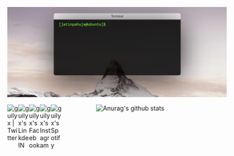 ![](https://github.com/jatin-pahuja/jatin-pahuja/blob/master/screen(1).gif)

<a href="https://twitter.com/farziphotograph">
  <img align="left" alt="guilyx | Twitter" width="25px" src="https://image.flaticon.com/icons/svg/2111/2111703.svg" /></a>
<a href="https://www.linkedin.com/in/jatin-pahuja">
  <img align="left" alt="guilyx's LinkdeIN" width="25px" src="https://image.flaticon.com/icons/svg/2111/2111465.svg" /></a>
<a href="https://www.facebook.com/farziphotograph">
  <img align="left" alt="guilyx's Facebook" width="25px" src="https://image.flaticon.com/icons/svg/2111/2111342.svg" /></a>
<a href="https://www.instagram.com/farziphotographer">
  <img align="left" alt="guilyx's Instagram" width="25px" src="https://image.flaticon.com/icons/svg/2111/2111421.svg" /></a>
<a href="https://open.spotify.com/user/0lbfk69k9ga49k1wjzvtoaefq?si=eDOWOLA1TnW20VInDO4_HA">
  <img align="left" alt="guilyx's Spotify" width="25px" src="https://image.flaticon.com/icons/svg/2111/2111627.svg" /></a>
  
&nbsp;&nbsp;&nbsp;&nbsp;&nbsp;&nbsp;&nbsp;&nbsp;&nbsp;&nbsp;&nbsp;&nbsp;&nbsp;&nbsp;&nbsp;&nbsp;&nbsp;&nbsp;&nbsp;&nbsp;![Anurag's github stats](https://github-readme-stats.vercel.app/api?username=jatin-pahuja&theme=highcontrast&show_icons=true&hide=["stars"])  

